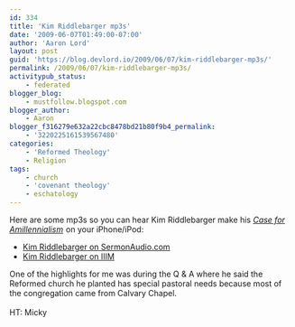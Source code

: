 ```yaml
---
id: 334
title: 'Kim Riddlebarger mp3s'
date: '2009-06-07T01:49:00-07:00'
author: 'Aaron Lord'
layout: post
guid: 'https://blog.devlord.io/2009/06/07/kim-riddlebarger-mp3s/'
permalink: /2009/06/07/kim-riddlebarger-mp3s/
activitypub_status:
    - federated
blogger_blog:
    - mustfollow.blogspot.com
blogger_author:
    - Aaron
blogger_f316279e632a22cbc8478bd21b80f9b4_permalink:
    - '3220225161539567480'
categories:
    - 'Reformed Theology'
    - Religion
tags:
    - church
    - 'covenant theology'
    - eschatology
---
```


Here are some mp3s so you can hear Kim Riddlebarger make his <a href="http://www.amazon.com/gp/product/080106435X?ie=UTF8&amp;tag=lbmusic&amp;linkCode=as2&amp;camp=1789&amp;creative=390957&amp;creativeASIN=080106435X"><i>Case for Amillennialism</i></a><img src="http://www.assoc-amazon.com/e/ir?t=lbmusic&amp;l=as2&amp;o=1&amp;a=080106435X" alt="" border="0" height="1" width="1" /> on your iPhone/iPod:<br /><ul><li><a href="http://www.sermonaudio.com/search.asp?SpeakerOnly=true&amp;currSection=sermonsspeaker&amp;keyword=Kim%5ERiddlebarger">Kim Riddlebarger on SermonAudio.com</a></li><li><a href="http://thirdmill.org/sermons/compile_speaker.asp/speaker/Kim%20Riddlebarger/site/iiim/category/speakers">Kim Riddlebarger on IIIM</a></li></ul>One of the highlights for me was during the Q &amp; A where he said the Reformed church he planted has special pastoral needs because most of the congregation came from Calvary Chapel.<br /><br />HT: Micky<div class="blogger-post-footer"></div>
